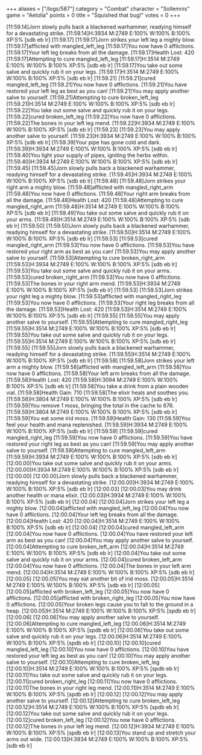 +++
aliases = ["/logs/587"]
category = "Combat"
character = "Sollemnis"
game = "Aetolia"
points = 0
title = "Squished that bug!"
votes = 0
+++

[11:59.14]Jorn slowly pulls back a blackened warhammer, readying himself for a devastating strike.
[11:59.14]H:3934 M:2749 E:100% W:100% B:100% XP:5% [sdb eb lr]
[11:59.17]
[11:59.17]Jorn strikes your left leg a mighty blow.
[11:59.17]afflicted with mangled_left_leg
[11:59.17]You now have 0 afflictions.
[11:59.17]Your left leg breaks from all the damage.
[11:59.17]Health Lost: 420
[11:59.17]Attempting to cure mangled_left_leg
[11:59.17]H:3514 M:2749 E:100% W:100% B:100% XP:5% [sdb eb lr]
[11:59.17]You take out some salve and quickly rub it on your legs.
[11:59.17]H:3514 M:2749 E:100% W:100% B:100% XP:5% [sdb eb lr]
[11:59.21]
[11:59.21]cured mangled_left_leg
[11:59.21]You now have 0 afflictions.
[11:59.21]You have restored your left leg as best as you can!
[11:59.21]You may apply another salve to yourself.
[11:59.21]Attempting to cure broken_left_leg
[11:59.21]H:3514 M:2749 E:100% W:100% B:100% XP:5% [sdb eb lr]
[11:59.22]You take out some salve and quickly rub it on your legs.
[11:59.22]cured broken_left_leg
[11:59.22]You now have 0 afflictions.
[11:59.22]The bones in your left leg mend.
[11:59.22]H:3934 M:2749 E:100% W:100% B:100% XP:5% [sdb eb lr]
[11:59.23]
[11:59.23]You may apply another salve to yourself.
[11:59.23]H:3934 M:2749 E:100% W:100% B:100% XP:5% [sdb eb lr]
[11:59.39]Your pipe has gone cold and dark.
[11:59.39]H:3934 M:2749 E:100% W:100% B:100% XP:5% [sdb eb lr]
[11:59.40]You light your supply of pipes, igniting the herbs within.
[11:59.40]H:3934 M:2749 E:100% W:100% B:100% XP:5% [sdb eb lr]
[11:59.45]
[11:59.45]Jorn slowly pulls back a blackened warhammer, readying himself for a devastating strike.
[11:59.45]H:3934 M:2749 E:100% W:100% B:100% XP:5% [sdb eb lr]
[11:59.48]
[11:59.48]Jorn strikes your right arm a mighty blow.
[11:59.48]afflicted with mangled_right_arm
[11:59.48]You now have 0 afflictions.
[11:59.48]Your right arm breaks from all the damage.
[11:59.48]Health Lost: 420
[11:59.48]Attempting to cure mangled_right_arm
[11:59.48]H:3514 M:2749 E:100% W:100% B:100% XP:5% [sdb eb lr]
[11:59.49]You take out some salve and quickly rub it on your arms.
[11:59.49]H:3514 M:2749 E:100% W:100% B:100% XP:5% [sdb eb lr]
[11:59.50]
[11:59.50]Jorn slowly pulls back a blackened warhammer, readying himself for a devastating strike.
[11:59.50]H:3514 M:2749 E:100% W:100% B:100% XP:5% [sdb eb lr]
[11:59.53]
[11:59.53]cured mangled_right_arm
[11:59.53]You now have 0 afflictions.
[11:59.53]You have restored your right arm as best as you can!
[11:59.53]You may apply another salve to yourself.
[11:59.53]Attempting to cure broken_right_arm
[11:59.53]H:3934 M:2749 E:100% W:100% B:100% XP:5% [sdb eb lr]
[11:59.53]You take out some salve and quickly rub it on your arms.
[11:59.53]cured broken_right_arm
[11:59.53]You now have 0 afflictions.
[11:59.53]The bones in your right arm mend.
[11:59.53]H:3934 M:2749 E:100% W:100% B:100% XP:5% [sdb eb lr]
[11:59.53]
[11:59.53]Jorn strikes your right leg a mighty blow.
[11:59.53]afflicted with mangled_right_leg
[11:59.53]You now have 0 afflictions.
[11:59.53]Your right leg breaks from all the damage.
[11:59.53]Health Lost: 420
[11:59.53]H:3514 M:2749 E:100% W:100% B:100% XP:5% [sdb eb lr]
[11:59.55]
[11:59.55]You may apply another salve to yourself.
[11:59.55]Attempting to cure mangled_right_leg
[11:59.55]H:3514 M:2749 E:100% W:100% B:100% XP:5% [sdb eb lr]
[11:59.55]You take out some salve and quickly rub it on your legs.
[11:59.55]H:3514 M:2749 E:100% W:100% B:100% XP:5% [sdb eb lr]
[11:59.55]
[11:59.55]Jorn slowly pulls back a blackened warhammer, readying himself for a devastating strike.
[11:59.55]H:3514 M:2749 E:100% W:100% B:100% XP:5% [sdb eb lr]
[11:59.58]
[11:59.58]Jorn strikes your left arm a mighty blow.
[11:59.58]afflicted with mangled_left_arm
[11:59.58]You now have 0 afflictions.
[11:59.58]Your left arm breaks from all the damage.
[11:59.58]Health Lost: 420
[11:59.58]H:3094 M:2749 E:100% W:100% B:100% XP:5% [sdb eb lr]
[11:59.58]You take a drink from a plain wooden vial.
[11:59.58]Health Gain: 710
[11:59.58]The elixir heals and soothes you.
[11:59.58]H:3804 M:2749 E:100% W:100% B:100% XP:5% [sdb eb lr]
[11:59.59]You remove 1 moss, bringing the total in the cache to 676.
[11:59.59]H:3804 M:2749 E:100% W:100% B:100% XP:5% [sdb eb lr]
[11:59.59]You eat some irid moss.
[11:59.59]Health Gain: 130
[11:59.59]You feel your health and mana replenished.
[11:59.59]H:3934 M:2749 E:100% W:100% B:100% XP:5% [sdb eb lr]
[11:59.59]
[11:59.59]cured mangled_right_leg
[11:59.59]You now have 0 afflictions.
[11:59.59]You have restored your right leg as best as you can!
[11:59.59]You may apply another salve to yourself.
[11:59.59]Attempting to cure mangled_left_arm
[11:59.59]H:3934 M:2749 E:100% W:100% B:100% XP:5% [sdb eb lr]
[12:00.00]You take out some salve and quickly rub it on your arms.
[12:00.00]H:3934 M:2749 E:100% W:100% B:100% XP:5% [sdb eb lr]
[12:00.00]
[12:00.00]Jorn slowly pulls back a blackened warhammer, readying himself for a devastating strike.
[12:00.00]H:3934 M:2749 E:100% W:100% B:100% XP:5% [sdb eb lr]
[12:00.03]
[12:00.03]You may drink another health or mana elixir.
[12:00.03]H:3934 M:2749 E:100% W:100% B:100% XP:5% [sdb eb lr]
[12:00.04]
[12:00.04]Jorn strikes your left leg a mighty blow.
[12:00.04]afflicted with mangled_left_leg
[12:00.04]You now have 0 afflictions.
[12:00.04]Your left leg breaks from all the damage.
[12:00.04]Health Lost: 420
[12:00.04]H:3514 M:2749 E:100% W:100% B:100% XP:5% [sdb eb lr]
[12:00.04]
[12:00.04]cured mangled_left_arm
[12:00.04]You now have 0 afflictions.
[12:00.04]You have restored your left arm as best as you can!
[12:00.04]You may apply another salve to yourself.
[12:00.04]Attempting to cure broken_left_arm
[12:00.04]H:3514 M:2749 E:100% W:100% B:100% XP:5% [sdb eb lr]
[12:00.04]You take out some salve and quickly rub it on your arms.
[12:00.04]cured broken_left_arm
[12:00.04]You now have 0 afflictions.
[12:00.04]The bones in your left arm mend.
[12:00.04]H:3514 M:2749 E:100% W:100% B:100% XP:5% [sdb eb lr]
[12:00.05]
[12:00.05]You may eat another bit of irid moss.
[12:00.05]H:3514 M:2749 E:100% W:100% B:100% XP:5% [sdb eb lr]
[12:00.05]
[12:00.05]afflicted with broken_left_leg
[12:00.05]You now have 0 afflictions.
[12:00.05]afflicted with broken_right_leg
[12:00.05]You now have 0 afflictions.
[12:00.05]Your broken legs cause you to fall to the ground in a heap.
[12:00.05]H:3514 M:2749 E:100% W:100% B:100% XP:5% [spdb eb lr]
[12:00.06]
[12:00.06]You may apply another salve to yourself.
[12:00.06]Attempting to cure mangled_left_leg
[12:00.06]H:3514 M:2749 E:100% W:100% B:100% XP:5% [spdb eb lr]
[12:00.06]You take out some salve and quickly rub it on your legs.
[12:00.06]H:3514 M:2749 E:100% W:100% B:100% XP:5% [spdb eb lr]
[12:00.10]
[12:00.10]cured mangled_left_leg
[12:00.10]You now have 0 afflictions.
[12:00.10]You have restored your left leg as best as you can!
[12:00.10]You may apply another salve to yourself.
[12:00.10]Attempting to cure broken_left_leg
[12:00.10]H:3514 M:2749 E:100% W:100% B:100% XP:5% [spdb eb lr]
[12:00.11]You take out some salve and quickly rub it on your legs.
[12:00.11]cured broken_right_leg
[12:00.11]You now have 0 afflictions.
[12:00.11]The bones in your right leg mend.
[12:00.11]H:3514 M:2749 E:100% W:100% B:100% XP:5% [spdb eb lr]
[12:00.12]
[12:00.12]You may apply another salve to yourself.
[12:00.12]Attempting to cure broken_left_leg
[12:00.12]H:3514 M:2749 E:100% W:100% B:100% XP:5% [spdb eb lr]
[12:00.12]You take out some salve and quickly rub it on your legs.
[12:00.12]cured broken_left_leg
[12:00.12]You now have 0 afflictions.
[12:00.12]The bones in your left leg mend.
[12:00.12]H:3934 M:2749 E:100% W:100% B:100% XP:5% [spdb eb lr]
[12:00.13]You stand up and stretch your arms out wide.
[12:00.13]H:3934 M:2749 E:100% W:100% B:100% XP:5% [sdb eb lr]

